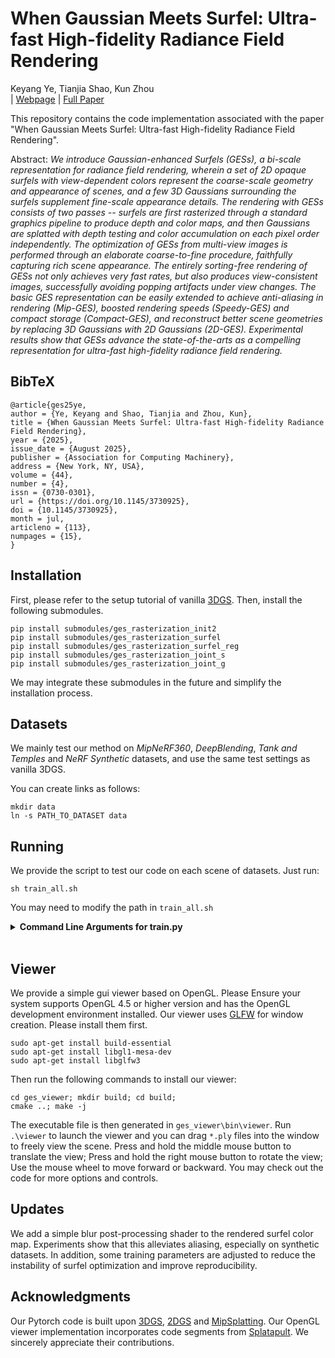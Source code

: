 # When Gaussian Meets Surfel: Ultra-fast High-fidelity Radiance Field Rendering
Keyang Ye, Tianjia Shao, Kun Zhou<br>
| [Webpage](https://dl.acm.org/doi/10.1145/3730925) | [Full Paper](https://arxiv.org/pdf/2504.17545) 

This repository contains the code implementation associated with the paper "When Gaussian Meets Surfel: Ultra-fast High-fidelity Radiance Field Rendering".

Abstract: *We introduce Gaussian-enhanced Surfels (GESs), a bi-scale representation for radiance field rendering, wherein a set of 2D opaque surfels with view-dependent colors represent the coarse-scale geometry and appearance of scenes, and a few 3D Gaussians surrounding the surfels supplement fine-scale appearance details. The rendering with GESs consists of two passes -- surfels are first rasterized through a standard graphics pipeline to produce depth and color maps, and then Gaussians are splatted with depth testing and color accumulation on each pixel order independently. The optimization of GESs from multi-view images is performed through an elaborate coarse-to-fine procedure, faithfully capturing rich scene appearance. The entirely sorting-free rendering of GESs not only achieves very fast rates, but also produces view-consistent images, successfully avoiding popping artifacts under view changes. The basic GES representation can be easily extended to achieve anti-aliasing in rendering (Mip-GES), boosted rendering speeds (Speedy-GES) and compact storage (Compact-GES), and reconstruct better scene geometries by replacing 3D Gaussians with 2D Gaussians (2D-GES). Experimental results show that GESs advance the state-of-the-arts as a compelling representation for ultra-fast high-fidelity radiance field rendering.*

<section class="section" id="BibTeX">
  <div class="container is-max-desktop content">
    <h2 class="title">BibTeX</h2>
    <pre><code>@article{ges25ye,
author = {Ye, Keyang and Shao, Tianjia and Zhou, Kun},
title = {When Gaussian Meets Surfel: Ultra-fast High-fidelity Radiance Field Rendering},
year = {2025},
issue_date = {August 2025},
publisher = {Association for Computing Machinery},
address = {New York, NY, USA},
volume = {44},
number = {4},
issn = {0730-0301},
url = {https://doi.org/10.1145/3730925},
doi = {10.1145/3730925},
month = jul,
articleno = {113},
numpages = {15},
}</code></pre>
  </div>
</section>


## Installation
First, please refer to the setup tutorial of vanilla [3DGS](https://github.com/graphdeco-inria/gaussian-splatting). Then, install the following submodules.

```
pip install submodules/ges_rasterization_init2
pip install submodules/ges_rasterization_surfel
pip install submodules/ges_rasterization_surfel_reg
pip install submodules/ges_rasterization_joint_s
pip install submodules/ges_rasterization_joint_g
```
We may integrate these submodules in the future and simplify the installation process.

## Datasets
We mainly test our method on *MipNeRF360*, *DeepBlending*, *Tank and Temples* and *NeRF Synthetic* datasets, and use the same test settings as vanilla 3DGS.

You can create links as follows:
```
mkdir data
ln -s PATH_TO_DATASET data
```

## Running
We provide the script to test our code on each scene of datasets. Just run:
```
sh train_all.sh
```
You may need to modify the path in `train_all.sh`

<details>
<summary><span style="font-weight: bold;">Command Line Arguments for train.py</span></summary>

  #### --use_surf_reg
  Apply depth-normal consistency loss during the surfel optimization to avoid hole or spiking artifacts.

  #### --converge
  Optimize surfels with more iterations to make results more stable. We observed that surfel optimization exhibits sensitivity to randomness. To ensure high-quality results in most scenes, we recommend always adding this command.
  
</details>
<br>

## Viewer
We provide a simple gui viewer based on OpenGL. Please Ensure your system supports OpenGL 4.5 or higher version and has the OpenGL development environment installed. Our viewer uses [GLFW](https://www.glfw.org/download) for window creation. Please install them first.
```
sudo apt-get install build-essential
sudo apt-get install libgl1-mesa-dev
sudo apt-get install libglfw3
```
Then run the following commands to install our viewer:
```
cd ges_viewer; mkdir build; cd build;
cmake ..; make -j
```
The executable file is then generated in `ges_viewer\bin\viewer`. Run `.\viewer` to launch the viewer and you can drag `*.ply` files into the window to freely view the scene. Press and hold the middle mouse button to translate the view; Press and hold the right mouse button to rotate the view; Use the mouse wheel to move forward or backward. You may check out the code for more options and controls.

## Updates
We add a simple blur post-processing shader to the rendered surfel color map. Experiments show that this alleviates aliasing, especially on synthetic datasets. In addition, some training parameters are adjusted to reduce the instability of surfel optimization and improve reproducibility.

## Acknowledgments

Our Pytorch code is built upon [3DGS](https://github.com/graphdeco-inria/gaussian-splatting), [2DGS](https://github.com/hbb1/2d-gaussian-splatting) and [MipSplatting](https://github.com/autonomousvision/mip-splatting). Our OpenGL viewer implementation incorporates code segments from  [Splatapult](https://github.com/hyperlogic/splatapult). We sincerely appreciate their contributions.